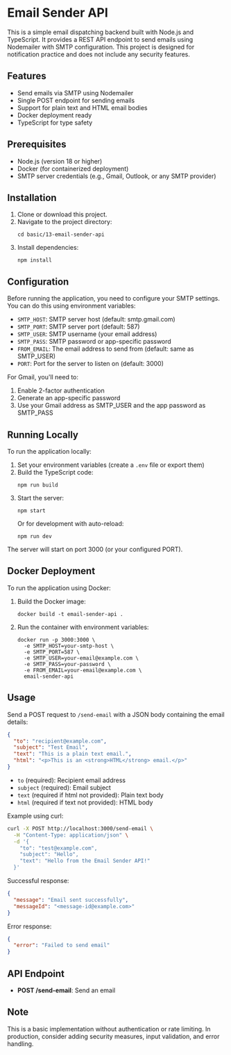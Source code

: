 # Email Sender API

This is a simple email dispatching backend built with Node.js and TypeScript. It provides a REST API endpoint to send emails using Nodemailer with SMTP configuration. This project is designed for notification practice and does not include any security features.

## Features

- Send emails via SMTP using Nodemailer
- Single POST endpoint for sending emails
- Support for plain text and HTML email bodies
- Docker deployment ready
- TypeScript for type safety

## Prerequisites

- Node.js (version 18 or higher)
- Docker (for containerized deployment)
- SMTP server credentials (e.g., Gmail, Outlook, or any SMTP provider)

## Installation

1. Clone or download this project.
2. Navigate to the project directory:
   ```
   cd basic/13-email-sender-api
   ```
3. Install dependencies:
   ```
   npm install
   ```

## Configuration

Before running the application, you need to configure your SMTP settings. You can do this using environment variables:

- `SMTP_HOST`: SMTP server host (default: smtp.gmail.com)
- `SMTP_PORT`: SMTP server port (default: 587)
- `SMTP_USER`: SMTP username (your email address)
- `SMTP_PASS`: SMTP password or app-specific password
- `FROM_EMAIL`: The email address to send from (default: same as SMTP_USER)
- `PORT`: Port for the server to listen on (default: 3000)

For Gmail, you'll need to:
1. Enable 2-factor authentication
2. Generate an app-specific password
3. Use your Gmail address as SMTP_USER and the app password as SMTP_PASS

## Running Locally

To run the application locally:

1. Set your environment variables (create a `.env` file or export them)
2. Build the TypeScript code:
   ```
   npm run build
   ```
3. Start the server:
   ```
   npm start
   ```
   Or for development with auto-reload:
   ```
   npm run dev
   ```

The server will start on port 3000 (or your configured PORT).

## Docker Deployment

To run the application using Docker:

1. Build the Docker image:
   ```
   docker build -t email-sender-api .
   ```
2. Run the container with environment variables:
   ```
   docker run -p 3000:3000 \
     -e SMTP_HOST=your-smtp-host \
     -e SMTP_PORT=587 \
     -e SMTP_USER=your-email@example.com \
     -e SMTP_PASS=your-password \
     -e FROM_EMAIL=your-email@example.com \
     email-sender-api
   ```

## Usage

Send a POST request to `/send-email` with a JSON body containing the email details:

```json
{
  "to": "recipient@example.com",
  "subject": "Test Email",
  "text": "This is a plain text email.",
  "html": "<p>This is an <strong>HTML</strong> email.</p>"
}
```

- `to` (required): Recipient email address
- `subject` (required): Email subject
- `text` (required if html not provided): Plain text body
- `html` (required if text not provided): HTML body

Example using curl:

```bash
curl -X POST http://localhost:3000/send-email \
  -H "Content-Type: application/json" \
  -d '{
    "to": "test@example.com",
    "subject": "Hello",
    "text": "Hello from the Email Sender API!"
  }'
```

Successful response:
```json
{
  "message": "Email sent successfully",
  "messageId": "<message-id@example.com>"
}
```

Error response:
```json
{
  "error": "Failed to send email"
}
```

## API Endpoint

- **POST /send-email**: Send an email

## Note

This is a basic implementation without authentication or rate limiting. In production, consider adding security measures, input validation, and error handling.
